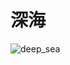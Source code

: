 # 深海

![deep_sea](https://user-images.githubusercontent.com/38455912/83981488-35eb0680-a959-11ea-8ded-ea768c45af06.gif)

